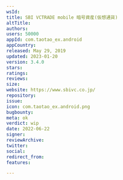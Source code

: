 ```yaml
---
wsId: 
title: SBI VCTRADE mobile 暗号資産(仮想通貨)
altTitle: 
authors: 
users: 50000
appId: com.taotao_ex.android
appCountry: 
released: May 29, 2019
updated: 2023-01-20
version: 3.4.0
stars: 
ratings: 
reviews: 
size: 
website: https://www.sbivc.co.jp/
repository: 
issue: 
icon: com.taotao_ex.android.png
bugbounty: 
meta: ok
verdict: wip
date: 2022-06-22
signer: 
reviewArchive: 
twitter: 
social: 
redirect_from: 
features: 

---
```



